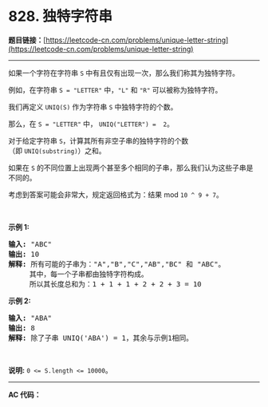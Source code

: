 # 828. 独特字符串

**题目链接：**[https://leetcode-cn.com/problems/unique-letter-string](https://leetcode-cn.com/problems/unique-letter-string)

---

<div class="content__1Y2H">
 <div class="notranslate">
  <p>如果一个字符在字符串&nbsp;<code>S</code>&nbsp;中有且仅有出现一次，那么我们称其为独特字符。</p> 
  <p>例如，在字符串&nbsp;<code>S = "LETTER"</code>&nbsp;中，<code>"L"</code>&nbsp;和&nbsp;<code>"R"</code>&nbsp;可以被称为独特字符。</p> 
  <p>我们再定义&nbsp;<code>UNIQ(S)</code>&nbsp;作为字符串&nbsp;<code>S</code>&nbsp;中独特字符的个数。</p> 
  <p>那么，在&nbsp;<code>S = "LETTER"</code>&nbsp;中，&nbsp;<code>UNIQ("LETTER") =&nbsp; 2</code>。</p> 
  <p>对于给定字符串&nbsp;<code>S</code>，计算其所有非空子串的独特字符的个数（即&nbsp;<code>UNIQ(substring)</code>）之和。</p> 
  <p>如果在 <code>S</code>&nbsp;的不同位置上出现两个甚至多个相同的子串，那么我们认为这些子串是不同的。</p> 
  <p>考虑到答案可能会非常大，规定返回格式为：结果 mod&nbsp;<code>10 ^ 9 + 7</code>。</p> 
  <p>&nbsp;</p> 
  <p><strong>示例 1:</strong></p> 
  <pre class="language-text"><strong>输入: </strong>"ABC"
<strong>输出: </strong>10
<strong>解释:</strong> 所有可能的子串为："A","B","C","AB","BC" 和 "ABC"。
     其中，每一个子串都由独特字符构成。
     所以其长度总和为：1 + 1 + 1 + 2 + 2 + 3 = 10
</pre> 
  <p><strong>示例 2:</strong></p> 
  <pre class="language-text"><strong>输入: </strong>"ABA"
<strong>输出: </strong>8
<strong>解释: </strong>除了子串 UNIQ('ABA') = 1，其余与示例1相同。
</pre> 
  <p>&nbsp;</p> 
  <p><strong>说明:</strong> <code>0 &lt;= S.length &lt;= 10000</code>。</p> 
 </div>
</div>

---

**AC 代码：**

```java

```